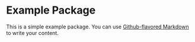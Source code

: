 # Example Package

This is a simple example package. You can use
[Github-flavored Markdown](https://unknow)
to write your content.